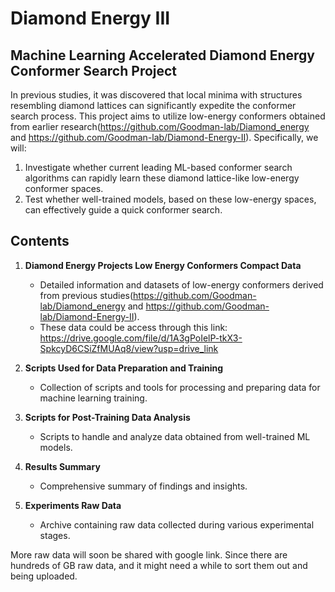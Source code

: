 
# Diamond Energy III

## Machine Learning Accelerated Diamond Energy Conformer Search Project

In previous studies, it was discovered that local minima with structures resembling diamond lattices can significantly expedite the conformer search process. This project aims to utilize low-energy conformers obtained from earlier research(https://github.com/Goodman-lab/Diamond_energy and https://github.com/Goodman-lab/Diamond-Energy-II). Specifically, we will:
1. Investigate whether current leading ML-based conformer search algorithms can rapidly learn these diamond lattice-like low-energy conformer spaces.
2. Test whether well-trained models, based on these low-energy spaces, can effectively guide a quick conformer search.

## Contents

1. **Diamond Energy Projects Low Energy Conformers Compact Data**
    - Detailed information and datasets of low-energy conformers derived from previous studies(https://github.com/Goodman-lab/Diamond_energy and https://github.com/Goodman-lab/Diamond-Energy-II).
    - These data could be access through this link: https://drive.google.com/file/d/1A3gPoIelP-tkX3-SpkcyD6CSiZfMUAq8/view?usp=drive_link

2. **Scripts Used for Data Preparation and Training**
    - Collection of scripts and tools for processing and preparing data for machine learning training.

3. **Scripts for Post-Training Data Analysis**
    - Scripts to handle and analyze data obtained from well-trained ML models.

4. **Results Summary**
    - Comprehensive summary of findings and insights.

5. **Experiments Raw Data**
    - Archive containing raw data collected during various experimental stages.



More raw data will soon be shared with google link. Since there are hundreds of GB raw data, and it might need a while to sort them out and being uploaded.
